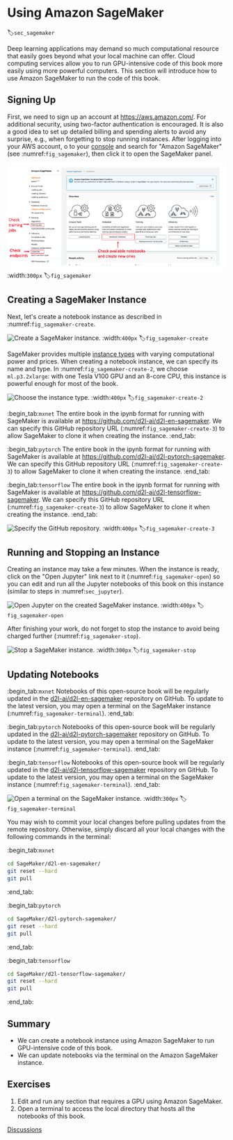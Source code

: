 # Using Amazon SageMaker
:label:`sec_sagemaker`

Deep learning applications
may demand so much computational resource
that easily goes beyond
what your local machine can offer.
Cloud computing services
allow you to 
run GPU-intensive code of this book
more easily
using more powerful computers.
This section will introduce 
how to use Amazon SageMaker
to run the code of this book.

## Signing Up

First, we need to sign up an account at https://aws.amazon.com/.
For additional security,
using two-factor authentication 
is encouraged.
It is also a good idea to
set up detailed billing and spending alerts to
avoid any surprise,
e.g., 
when forgetting to stop running instances.
After logging into your AWS account, 
o to your [console](http://console.aws.amazon.com/) and search for "Amazon SageMaker" (see :numref:`fig_sagemaker`), 
then click it to open the SageMaker panel.

![Search for and open the SageMaker panel.](../img/sagemaker.png)
:width:`300px`
:label:`fig_sagemaker`

## Creating a SageMaker Instance

Next, let's create a notebook instance as described in :numref:`fig_sagemaker-create`.

![Create a SageMaker instance.](../img/sagemaker-create.png)
:width:`400px`
:label:`fig_sagemaker-create`

SageMaker provides multiple [instance types](https://aws.amazon.com/sagemaker/pricing/instance-types/) with varying computational power and prices.
When creating a notebook instance,
we can specify its name and type.
In :numref:`fig_sagemaker-create-2`, we choose `ml.p3.2xlarge`: with one Tesla V100 GPU and an 8-core CPU, this instance is powerful enough for most of the book.

![Choose the instance type.](../img/sagemaker-create-2.png)
:width:`400px`
:label:`fig_sagemaker-create-2`

:begin_tab:`mxnet`
The entire book in the ipynb format for running with SageMaker is available at https://github.com/d2l-ai/d2l-en-sagemaker. We can specify this GitHub repository URL (:numref:`fig_sagemaker-create-3`) to allow SageMaker to clone it when creating the instance.
:end_tab:

:begin_tab:`pytorch`
The entire book in the ipynb format for running with SageMaker is available at https://github.com/d2l-ai/d2l-pytorch-sagemaker. We can specify this GitHub repository URL (:numref:`fig_sagemaker-create-3`) to allow SageMaker to clone it when creating the instance.
:end_tab:

:begin_tab:`tensorflow`
The entire book in the ipynb format for running with SageMaker is available at https://github.com/d2l-ai/d2l-tensorflow-sagemaker. We can specify this GitHub repository URL (:numref:`fig_sagemaker-create-3`) to allow SageMaker to clone it when creating the instance.
:end_tab:

![Specify the GitHub repository.](../img/sagemaker-create-3.png)
:width:`400px`
:label:`fig_sagemaker-create-3`

## Running and Stopping an Instance

Creating an instance
may take a few minutes.
When the instance is ready,
click on the "Open Jupyter" link next to it (:numref:`fig_sagemaker-open`) so you can
edit and run all the Jupyter notebooks
of this book on this instance
(similar to steps in :numref:`sec_jupyter`).

![Open Jupyter on the created SageMaker instance.](../img/sagemaker-open.png)
:width:`400px`
:label:`fig_sagemaker-open`


After finishing your work,
do not forget to stop the instance to avoid 
being charged further (:numref:`fig_sagemaker-stop`).

![Stop a SageMaker instance.](../img/sagemaker-stop.png)
:width:`300px`
:label:`fig_sagemaker-stop`

## Updating Notebooks

:begin_tab:`mxnet`
Notebooks of this open-source book will be regularly updated in the [d2l-ai/d2l-en-sagemaker](https://github.com/d2l-ai/d2l-en-sagemaker) repository
on GitHub.
To update to the latest version,
you may open a terminal on the SageMaker instance (:numref:`fig_sagemaker-terminal`).
:end_tab:

:begin_tab:`pytorch`
Notebooks of this open-source book will be regularly updated in the [d2l-ai/d2l-pytorch-sagemaker](https://github.com/d2l-ai/d2l-pytorch-sagemaker) repository
on GitHub.
To update to the latest version,
you may open a terminal on the SageMaker instance (:numref:`fig_sagemaker-terminal`).
:end_tab:


:begin_tab:`tensorflow`
Notebooks of this open-source book will be regularly updated in the [d2l-ai/d2l-tensorflow-sagemaker](https://github.com/d2l-ai/d2l-tensorflow-sagemaker) repository
on GitHub.
To update to the latest version,
you may open a terminal on the SageMaker instance (:numref:`fig_sagemaker-terminal`).
:end_tab:


![Open a terminal on the SageMaker instance.](../img/sagemaker-terminal.png)
:width:`300px`
:label:`fig_sagemaker-terminal`

You may wish to commit your local changes before pulling updates from the remote repository. 
Otherwise, simply discard all your local changes
with the following commands in the terminal:

:begin_tab:`mxnet`

```bash
cd SageMaker/d2l-en-sagemaker/
git reset --hard
git pull
```


:end_tab:

:begin_tab:`pytorch`

```bash
cd SageMaker/d2l-pytorch-sagemaker/
git reset --hard
git pull
```


:end_tab:

:begin_tab:`tensorflow`

```bash
cd SageMaker/d2l-tensorflow-sagemaker/
git reset --hard
git pull
```


:end_tab:

## Summary

* We can create a notebook instance using Amazon SageMaker to run GPU-intensive code of this book.
* We can update notebooks via the terminal on the Amazon SageMaker instance.


## Exercises


1. Edit and run any section that requires a GPU using Amazon SageMaker.
1. Open a terminal to access the local directory that hosts all the notebooks of this book.


[Discussions](https://discuss.d2l.ai/t/422)
